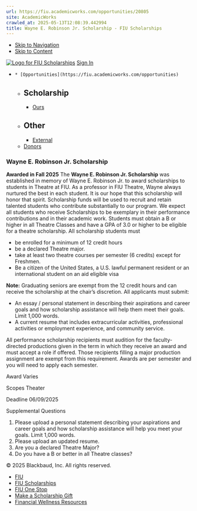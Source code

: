 ```yaml
---
url: https://fiu.academicworks.com/opportunities/20805
site: AcademicWorks
crawled_at: 2025-05-13T12:08:39.442994
title: Wayne E. Robinson Jr. Scholarship - FIU Scholarships
---
```


  * [Skip to Navigation](https://fiu.academicworks.com/opportunities/20805#navigation)
  * [Skip to Content](https://fiu.academicworks.com/opportunities/20805#main)

[![Logo for FIU Scholarships](https://s3.amazonaws.com/static.academicworks.com/clients/fiu/assets/images/logo.png)](http://fiu.academicworks.com) [Sign In](https://fiu.academicworks.com/users/sign_in)
  *     * [Opportunities](https://fiu.academicworks.com/opportunities)
      * ## Scholarship
        * [Ours](https://fiu.academicworks.com/opportunities)
      * ## Other
        * [External](https://fiu.academicworks.com/opportunities/external)
    * [Donors](https://fiu.academicworks.com/donors)


### Wayne E. Robinson Jr. Scholarship
**Awarded in Fall 2025**
The **Wayne E. Robinson Jr. Scholarship** was established in memory of Wayne E. Robinson Jr. to award scholarships to students in Theatre at FIU. As a professor in FIU Theatre, Wayne always nurtured the best in each student. It is our hope that this scholarship will honor that spirit.
Scholarship funds will be used to recruit and retain talented students who contribute substantially to our program. We expect all students who receive Scholarships to be exemplary in their performance contributions and in their academic work. Students must obtain a B or higher in all Theatre Classes and have a GPA of 3.0 or higher to be eligible for a theatre scholarship.
All scholarship students must
  * be enrolled for a minimum of 12 credit hours
  * be a declared Theatre major.
  * take at least two theatre courses per semester (6 credits) except for Freshmen.
  * Be a citizen of the United States, a U.S. lawful permanent resident or an international student on an aid eligible visa


**Note:** Graduating seniors are exempt from the 12 credit hours and can receive the scholarship at the chair’s discretion.
All applicants must submit:
  * An essay / personal statement in describing their aspirations and career goals and how scholarship assistance will help them meet their goals. Limit 1,000 words.
  * A current resume that includes extracurricular activities, professional activities or employment experience, and community service.


All performance scholarship recipients must audition for the faculty-directed productions given in the term in which they receive an award and must accept a role if offered. Those recipients filling a major production assignment are exempt from this requirement.
Awards are per semester and you will need to apply each semester. 

Award
    Varies 

Scopes
    Theater 

Deadline
    06/09/2025 

Supplemental Questions
    
  1. Please upload a personal statement describing your aspirations and career goals and how scholarship assistance will help you meet your goals. Limit 1,000 words.
  2. Please upload an updated resume. 
  3. Are you a declared Theatre Major?
  4. Do you have a B or better in all Theatre classes?


© 2025 Blackbaud, Inc. All rights reserved. 
  * [FIU ](http://fiu.edu/)
  * [FIU Scholarships](http://scholarships.fiu.edu)
  * [FIU One Stop](http://onestop.fiu.edu)
  * [Make a Scholarship Gift](https://give.fiu.edu/give-now/)
  * [Financial Wellness Resources](https://go.fiu.edu/iGrad)


